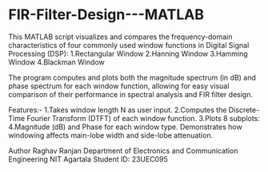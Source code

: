 # FIR-Filter-Design---MATLAB

This MATLAB script visualizes and compares the frequency-domain characteristics  of four commonly used window functions in Digital Signal Processing (DSP):
1.Rectangular Window
2.Hanning Window
3.Hamming Window
4.Blackman Window

The program computes and plots both the magnitude spectrum (in dB) and phase spectrum for each window function, allowing for easy visual comparison of their performance in spectral analysis and FIR filter design.

Features:-
1.Takes window length N as user input.
2.Computes the Discrete-Time Fourier Transform (DTFT) of each window function.
3.Plots 8 subplots:
4.Magnitude (dB) and Phase for each window type.
Demonstrates how windowing affects main-lobe width and side-lobe attenuation.

Author
Raghav Ranjan
Department of Electronics and Communication Engineering
NIT Agartala
Student ID: 23UEC095
